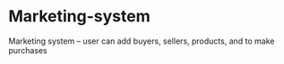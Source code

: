 # Marketing-system
Marketing system – user can add buyers, sellers, products, and to make purchases
